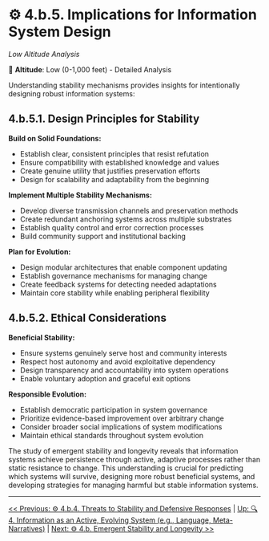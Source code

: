 # ⚙️ 4.b.5. Implications for Information System Design

*Low Altitude Analysis*

📍 **Altitude**: Low (0-1,000 feet) - Detailed Analysis

Understanding stability mechanisms provides insights for intentionally designing robust information systems:

## **4.b.5.1. Design Principles for Stability**

**Build on Solid Foundations:**

* Establish clear, consistent principles that resist refutation
* Ensure compatibility with established knowledge and values
* Create genuine utility that justifies preservation efforts
* Design for scalability and adaptability from the beginning

**Implement Multiple Stability Mechanisms:**

* Develop diverse transmission channels and preservation methods
* Create redundant anchoring systems across multiple substrates
* Establish quality control and error correction processes
* Build community support and institutional backing

**Plan for Evolution:**

* Design modular architectures that enable component updating
* Establish governance mechanisms for managing change
* Create feedback systems for detecting needed adaptations
* Maintain core stability while enabling peripheral flexibility

## **4.b.5.2. Ethical Considerations**

**Beneficial Stability:**

* Ensure systems genuinely serve host and community interests
* Respect host autonomy and avoid exploitative dependency
* Design transparency and accountability into system operations
* Enable voluntary adoption and graceful exit options

**Responsible Evolution:**

* Establish democratic participation in system governance
* Prioritize evidence-based improvement over arbitrary change
* Consider broader social implications of system modifications
* Maintain ethical standards throughout system evolution

The study of emergent stability and longevity reveals that information systems achieve persistence through active, adaptive processes rather than static resistance to change. This understanding is crucial for predicting which systems will survive, designing more robust beneficial systems, and developing strategies for managing harmful but stable information systems.

---
[<< Previous: ⚙️ 4.b.4. Threats to Stability and Defensive Responses](4b4-threats-stability-defensive-responses.md) | [Up: 🔍 4. Information as an Active, Evolving System (e.g., Language, Meta-Narratives)](../4-information-systems.md) | [Next: ⚙️ 4.b. Emergent Stability and Longevity >>](../4b-emergent-stability-longevity.md)
